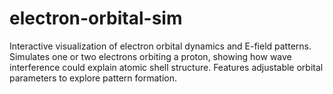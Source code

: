 # electron-orbital-sim
Interactive visualization of electron orbital dynamics and E-field patterns. Simulates one or two electrons orbiting a proton, showing how wave interference could explain atomic shell structure. Features adjustable orbital parameters to explore pattern formation.
